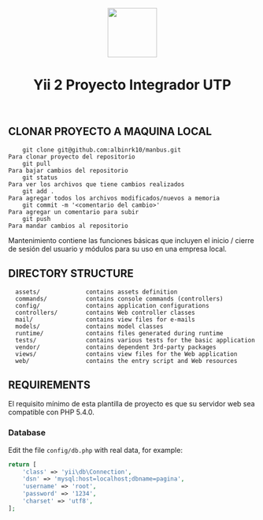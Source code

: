 <p align="center">
    <a href="https://github.com/yiisoft" target="_blank">
        <img src="https://avatars0.githubusercontent.com/u/993323" height="100px">
    </a>
    <h1 align="center">Yii 2 Proyecto Integrador UTP</h1>
    <br>
</p>


CLONAR PROYECTO A MAQUINA LOCAL
-------------------
        git clone git@github.com:albinrk10/manbus.git                       Para clonar proyecto del repositorio
        git pull                                                            Para bajar cambios del repositorio  
        git status                                                          Para ver los archivos que tiene cambios realizados
        git add .                                                           Para agregar todos los archivos modificados/nuevos a memoria
        git commit -m '<comentario del cambio>'                             Para agregar un comentario para subir
        git push                                                            Para mandar cambios al repositorio  


Mantenimiento contiene las funciones básicas que incluyen el inicio / cierre de sesión del usuario y módulos para su uso en una empresa local.

DIRECTORY STRUCTURE
-------------------

      assets/             contains assets definition
      commands/           contains console commands (controllers)
      config/             contains application configurations
      controllers/        contains Web controller classes
      mail/               contains view files for e-mails
      models/             contains model classes
      runtime/            contains files generated during runtime
      tests/              contains various tests for the basic application
      vendor/             contains dependent 3rd-party packages
      views/              contains view files for the Web application
      web/                contains the entry script and Web resources


REQUIREMENTS
------------

El requisito mínimo de esta plantilla de proyecto es que su servidor web sea compatible con PHP 5.4.0.

### Database

Edit the file `config/db.php` with real data, for example:

```php
return [
    'class' => 'yii\db\Connection',
    'dsn' => 'mysql:host=localhost;dbname=pagina',
    'username' => 'root',
    'password' => '1234',
    'charset' => 'utf8',
];
```
